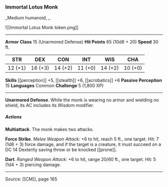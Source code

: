 ### Immortal Lotus Monk
_Medium humanoid, _

![[Immortal Lotus Monk token.png]]


---

**Armor Class** 15 (Unarmored Defense)
**Hit Points** 65 (10d8 + 20)
**Speed** 30 ft.

| STR     | DEX     | CON     | INT     | WIS     | CHA     |
|---------|---------|---------|---------|---------|---------|
| 12 (+1) | 16 (+3) | 14 (+2) | 11 (+0) | 14 (+2) | 10 (+0) |

**Skills** [[perception]] +5, [[stealth]] +6, [[acrobatics]] +6
**Passive Perception** 15
**Languages** Common
**Challenge** 5 (1,800 XP)

---

**Unarmored Defense**. While the monk is wearing no armor and wielding no shield, its AC includes its Wisdom modifier.

##### Actions
**Multiattack**. The monk makes two attacks.

**Force Strike**. _Melee Weapon Attack:_ +6 to hit, reach 5 ft., one target. Hit: 7 (1d8 + 3) force damage, and if the target is a creature, it must succeed on a DC 14 Dexterity saving throw or be knocked [[prone]].

**Dart**. _Ranged Weapon Attack:_ +6 to hit, range 20/60 ft., one target. Hit: 5 (1d4 + 3) piercing damage.


---

Source: [[CM]], page 165